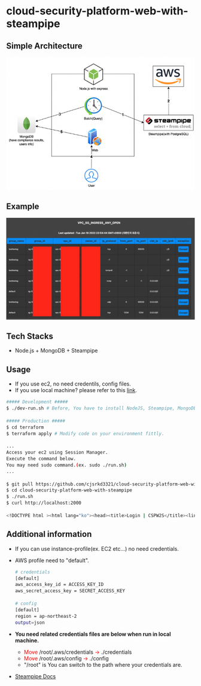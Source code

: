 # cloud-security-platform-web-with-steampipe

## Simple Architecture

![Architecture](./images/architecture.png)

## Example

![home](./images/example.png)

## Tech Stacks

- Node.js + MongoDB + Steampipe

## Usage

- If you use ec2, no need credentils, config files.
- If you use local machine? please refer to this <a href="#add_info">link</a>.

```bash
##### Development #####
$ ./dev-run.sh # Before, You have to install NodeJS, Steampipe, MongoDB on your local machine.

##### Production #####
$ cd terraform
$ terraform apply # Modify code on your environment fittly.

...
Access your ec2 using Session Manager.
Execute the command below.
You may need sudo command.(ex. sudo ./run.sh)
...

$ git pull https://github.com/cjsrkd3321/cloud-security-platform-web-with-steampipe
$ cd cloud-security-platform-web-with-steampipe
$ ./run.sh
$ curl http://localhost:2000

<!DOCTYPE html ><html lang="ko"><head><title>Login | CSPW2S</title><link rel="stylesheet" href="https://unpkg.com/mvp.css"/></head><body><header></header><main><form method="POST"><input placeholder="Username" name="username" type="text" required="required"/><input placeholder="Password" name="password" type="password" required="required"/><input type="submit" value="Login"/></form><hr/><div><span>Don't have an account?&nbsp;</span><a href="/join">Create one now &rarr;</a></div></main><footer>&copy; 2022 CSPW2S</footer></body></html>
```

## <span id="add_info">Additional information</span>

- If you can use instance-profile(ex. EC2 etc...) no need credentials.
- AWS profile need to "default".

  ```bash
  # credentials
  [default]
  aws_access_key_id = ACCESS_KEY_ID
  aws_secret_access_key = SECRET_ACCESS_KEY

  # config
  [default]
  region = ap-northeast-2
  output=json
  ```

- <b>You need related credentials files are below when run in local machine.</b>
  - <font color="red">Move</font> /root/.aws/credentials <font color="red">&rarr;</font> ./credentials
  - <font color="red">Move</font> /root/.aws/config <font color="red">&rarr;</font> ./config
  - "/root" is You can switch to the path where your credentials are.
- [Steampipe Docs](https://steampipe.io/docs)
